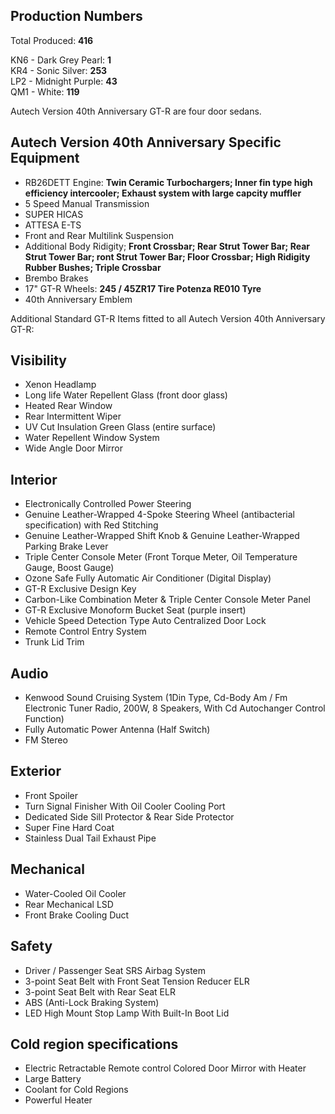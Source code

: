 ## Production Numbers  
Total Produced: __416__  
  
KN6 - Dark Grey Pearl: __1__  
KR4 - Sonic Silver: __253__  
LP2 - Midnight Purple: __43__  
QM1 - White: __119__  
  
Autech Version 40th Anniversary GT-R are four door sedans.  
  
## Autech Version 40th Anniversary Specific Equipment  
  
* RB26DETT Engine: __Twin Ceramic Turbochargers; Inner fin type high efficiency intercooler; Exhaust system with large capcity muffler__  
* 5 Speed Manual Transmission  
* SUPER HICAS  
* ATTESA E-TS  
* Front and Rear Multilink Suspension  
* Additional Body Ridigity; __Front Crossbar; Rear Strut Tower Bar; Rear Strut Tower Bar; ront Strut Tower Bar; Floor Crossbar; High Ridigity Rubber Bushes; Triple Crossbar__  
* Brembo Brakes  
* 17" GT-R Wheels: __245 / 45ZR17 Tire Potenza RE010 Tyre__  
* 40th Anniversary Emblem  
  
Additional Standard GT-R Items fitted to all Autech Version 40th Anniversary GT-R:  
  
## Visibility  
* Xenon Headlamp  
* Long life Water Repellent Glass (front door glass)  
* Heated Rear Window  
* Rear Intermittent Wiper  
* UV Cut Insulation Green Glass (entire surface)  
* Water Repellent Window System  
* Wide Angle Door Mirror  
  
## Interior  
* Electronically Controlled Power Steering  
* Genuine Leather-Wrapped 4-Spoke Steering Wheel (antibacterial specification) with Red Stitching  
* Genuine Leather-Wrapped Shift Knob & Genuine Leather-Wrapped Parking Brake Lever  
* Triple Center Console Meter (Front Torque Meter, Oil Temperature Gauge, Boost Gauge)  
* Ozone Safe Fully Automatic Air Conditioner (Digital Display)  
* GT-R Exclusive Design Key  
* Carbon-Like Combination Meter & Triple Center Console Meter Panel  
* GT-R Exclusive Monoform Bucket Seat (purple insert)  
* Vehicle Speed Detection Type Auto Centralized Door Lock  
* Remote Control Entry System  
* Trunk Lid Trim  
  
## Audio  
* Kenwood Sound Cruising System (1Din Type, Cd-Body Am / Fm Electronic Tuner Radio, 200W, 8 Speakers, With Cd Autochanger Control Function)  
* Fully Automatic Power Antenna (Half Switch)  
* FM Stereo  
  
## Exterior  
* Front Spoiler  
* Turn Signal Finisher With Oil Cooler Cooling Port  
* Dedicated Side Sill Protector & Rear Side Protector  
* Super Fine Hard Coat  
* Stainless Dual Tail Exhaust Pipe  
  
## Mechanical  
* Water-Cooled Oil Cooler  
* Rear Mechanical LSD  
* Front Brake Cooling Duct  
  
## Safety  
* Driver / Passenger Seat SRS Airbag System  
* 3-point Seat Belt with Front Seat Tension Reducer ELR  
* 3-point Seat Belt with Rear Seat ELR  
* ABS (Anti-Lock Braking System)  
* LED High Mount Stop Lamp With Built-In Boot Lid  
  
## Cold region specifications  
* Electric Retractable Remote control Colored Door Mirror with Heater  
* Large Battery  
* Coolant for Cold Regions  
* Powerful Heater  